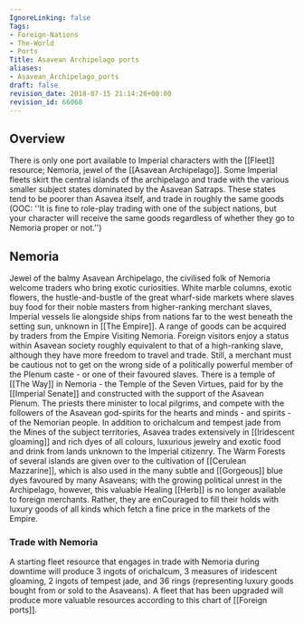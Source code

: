 ```yaml
---
IgnoreLinking: false
Tags:
- Foreign-Nations
- The-World
- Ports
Title: Asavean Archipelago ports
aliases:
- Asavean_Archipelago_ports
draft: false
revision_date: 2018-07-15 21:14:20+00:00
revision_id: 66068
---
```


## Overview
There is only one port available to Imperial characters with the [[Fleet]] resource; Nemoria, jewel of the [[Asavean Archipelago]].
Some Imperial fleets skirt the central islands of the archipelago and trade with the various smaller subject states dominated by the Asavean Satraps. These states tend to be poorer than Asavea itself, and trade in roughly the same goods (OOC: ''It is fine to role-play trading with one of the subject nations, but your character will receive the same goods regardless of whether they go to Nemoria proper or not.'')
## Nemoria
Jewel of the balmy Asavean Archipelago, the civilised folk of Nemoria welcome traders who bring exotic curiosities. White marble columns, exotic flowers, the hustle-and-bustle of the great wharf-side markets where slaves buy food for their noble masters from higher-ranking merchant slaves, Imperial vessels lie alongside ships from nations far to the west beneath the setting sun, unknown in [[The Empire]].
A range of goods can be acquired by traders from the Empire Visiting Nemoria. Foreign visitors enjoy a status within Asavean society roughly equivalent to that of a high-ranking slave, although they have more freedom to travel and trade. Still, a merchant must be cautious not to get on the wrong side of a politically powerful member of the Plenum caste - or one of their favoured slaves.
There is a temple of [[The Way]] in Nemoria - the Temple of the Seven Virtues, paid for by the [[Imperial Senate]] and constructed with the support of the Asavean Plenum. The priests there minister to local pilgrims, and compete with the followers of the Asavean god-spirits for the hearts and minds - and spirits - of the Nemorian people.
In addition to orichalcum and tempest jade from the Mines of the subject territories, Asavea trades extensively in [[Iridescent gloaming]] and rich dyes of all colours, luxurious jewelry and exotic food and drink from lands unknown to the Imperial citizenry. The Warm Forests of several islands are given over to the cultivation of [[Cerulean Mazzarine]], which is also used in the many subtle and [[Gorgeous]] blue dyes favoured by many Asaveans; with the growing political unrest in the Archipelago, however, this valuable Healing [[Herb]] is no longer available to foreign merchants. Rather, they are enCouraged to fill their holds with luxury goods of all kinds which fetch a fine price in the markets of the Empire.
### Trade with Nemoria
A starting fleet resource that engages in trade with Nemoria during downtime will produce 3 ingots of orichalcum, 3 measures of iridescent gloaming, 2 ingots of tempest jade, and 36 rings (representing luxury goods bought from or sold to the Asaveans). A fleet that has been upgraded will produce more valuable resources according to this chart of [[Foreign ports]].
